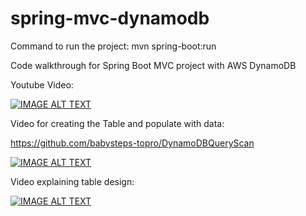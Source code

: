 # spring-mvc-dynamodb

Command to run the project:
mvn spring-boot:run

Code walkthrough for Spring Boot MVC project with AWS DynamoDB

Youtube Video:


[![IMAGE ALT TEXT](http://img.youtube.com/vi/kCODIYQ2y70/0.jpg)](http://www.youtube.com/watch?v=kCODIYQ2y70 "Video Title")



Video for creating the Table and populate with data:

https://github.com/babysteps-topro/DynamoDBQueryScan

[![IMAGE ALT TEXT](http://img.youtube.com/vi/sBZIVLlmpxY/0.jpg)](http://www.youtube.com/watch?v=sBZIVLlmpxY "Video Title")



Video explaining table design:


[![IMAGE ALT TEXT](http://img.youtube.com/vi/V0GtrBfY7XM/0.jpg)](http://www.youtube.com/watch?v=V0GtrBfY7XM "Video Title")
